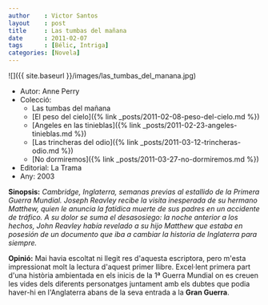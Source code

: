 ```yaml
---
author    : Victor Santos
layout    : post
title     : Las tumbas del mañana
date      : 2011-02-07
tags      : [Bélic, Intriga]
categories: [Novela]
---
```

![]({{ site.baseurl }}/images/las_tumbas_del_manana.jpg)

- Autor: Anne Perry
- Colecció:
  - Las tumbas del mañana
  - [El peso del cielo]({% link _posts/2011-02-08-peso-del-cielo.md %})
  - [Angeles en las tinieblas]({% link _posts/2011-02-23-angeles-tinieblas.md %})
  - [Las trincheras del odio]({% link _posts/2011-03-12-trincheras-odio.md %})
  - [No dormiremos]({% link _posts/2011-03-27-no-dormiremos.md %})
- Editorial: La Trama
- Any: 2003

<!--more-->

**Sinopsis:** *Cambridge, Inglaterra, semanas previas al estallido de la Primera Guerra Mundial. Joseph Reavley recibe la visita inesperada de su hermano Matthew, quien le anuncia la fatídica muerte de sus padres en un accidente de tráfico. A su dolor se suma el desasosiego: la noche anterior a los hechos, John Reavley había revelado a su hijo Matthew que estaba en posesión de un documento que iba a cambiar la historia de Inglaterra para siempre.*

**Opinió:** Mai havia escoltat ni llegit res d'aquesta escriptora, pero m'esta impressionat molt la lectura d'aquest primer llibre. Excel·lent primera part d'una història ambientada en els inicis de la 1ª Guerra Mundial on es creuen les vides dels diferents personatges juntament amb els dubtes que podia haver-hi en l'Anglaterra abans de la seva entrada a la **Gran Guerra**.
